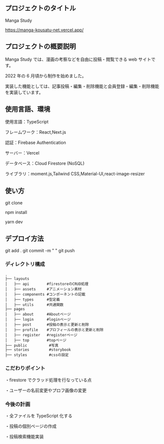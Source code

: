 ## プロジェクトのタイトル

Manga Study

https://manga-kousatu-net.vercel.app/

## プロジェクトの概要説明

Manga Study では、漫画の考察などを自由に投稿・閲覧できる web サイトです。

2022 年の 6 月頃から制作を始めました。

実装した機能としては、記事投稿・編集・削除機能と会員登録・編集・削除機能を実装しています。

## 使用言語、環境

使用言語：TypeScript

フレームワーク：React,Next.js

認証：Firebase Authentication

サーバー：Vercel

データベース：Cloud Firestore (NoSQL)

ライブラリ：moment.js,Tailwind CSS,Material-UI,react-image-resizer

## 使い方

git clone

npm install

yarn dev

## デプロイ方法

git add .
git commit -m " "
git push

### ディレクトリ構成

```
.
├── layouts
│   ├── api        #firestoreのCRUD処理
│   ├── assets     #アニメーション素材
│   ├── components #コンポーネントの記載
│   ├── types      #型定義
│   ├── utils      #共通関数
├── pages
│   ├── about      #Aboutページ
│   ├── login      #loginページ
│   ├── post       #投稿の表示と更新と削除
│   ├── profile    #プロフィールの表示と更新と削除
│   ├── register   #registerページ
│   ├── top        #topページ
├── public          #写真
├── stories         #storybook
├── styles          #cssの設定
```

### こだわりポイント

・firestore でクラッド処理を行なっている点

・ユーザーの名前変更やプロフ画像の変更

### 今後の計画

・全ファイルを TypeScript 化する

・投稿の個別ページの作成

・投稿検索機能実装
